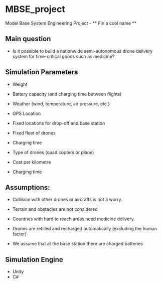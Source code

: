 # MBSE_project
Model Base System Engineering Project - ** Fin a cool name **

## Main question 

- Is it possible to build a nationwide semi-autonomous drone delivery system for time-critical goods such as medicine? 

## Simulation Parameters 

- Weight 

- Battery capacity (and charging time between flights) 

- Weather (wind, temperature, air pressure, etc.) 

- GPS Location 

- Fixed locations for drop-off and base station 

- Fixed fleet of drones 

- Charging time 

- Type of drones (quad copters or plane) 

- Cost per kilometre 

- Charging time 

## Assumptions: 

- Collision with other drones or aircrafts is not a worry. 

- Terrain and obstacles are not considered 

- Countries with hard to reach areas need medicine delivery. 

- Drones are refilled and recharged automatically (excluding the human factor) 

- We assume that at the base station there are charged batteries 

## Simulation Engine
- Unity
- C#
